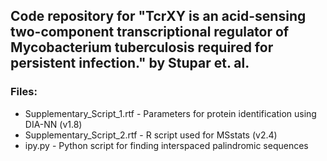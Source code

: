 ## Code repository for "TcrXY is an acid-sensing two-component transcriptional regulator of Mycobacterium tuberculosis required for persistent infection." by Stupar et. al.

### Files:
* Supplementary_Script_1.rtf - Parameters for protein identification using DIA-NN (v1.8)
* Supplementary_Script_2.rtf - R script used for MSstats (v2.4)
* ipy.py - Python script for finding interspaced palindromic sequences
